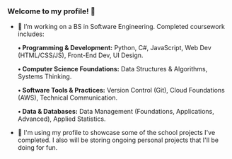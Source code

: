 ### Welcome to my profile! 👋


- 🔭 I’m working on a BS in Software Engineering. Completed coursework includes:

    **• Programming & Development:** Python, C#, JavaScript, Web Dev (HTML/CSS/JS), Front-End Dev, UI Design.

    **• Computer Science Foundations:** Data Structures & Algorithms, Systems Thinking.

    **• Software Tools & Practices:** Version Control (Git), Cloud Foundations (AWS), Technical Communication.

    **• Data & Databases:** Data Management (Foundations, Applications, Advanced), Applied Statistics.


- 👾 I'm using my profile to showcase some of the school projects I've completed. I also will be storing ongoing personal projects that I'll be doing for fun.
